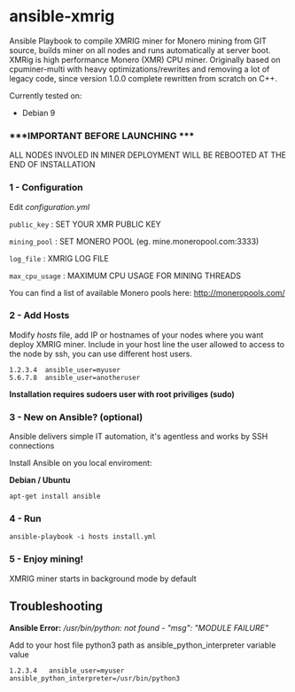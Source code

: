 # ansible-xmrig
Ansible Playbook to compile XMRIG miner for Monero mining from GIT source, builds miner on all nodes and runs automatically at server boot.
XMRig is high performance Monero (XMR) CPU miner. Originally based on cpuminer-multi with heavy optimizations/rewrites and removing a lot of legacy code, since version 1.0.0 complete rewritten from scratch on C++.

Currently tested on:
* Debian 9

### \*\*\*IMPORTANT BEFORE LAUNCHING \*\*\*

ALL NODES INVOLED IN MINER DEPLOYMENT WILL BE REBOOTED AT THE END OF INSTALLATION

### 1 - Configuration

Edit *configuration.yml*

`public_key` : SET YOUR XMR PUBLIC KEY

`mining_pool` : SET MONERO POOL (eg. mine.moneropool.com:3333)

`log_file` : XMRIG LOG FILE

`max_cpu_usage` : MAXIMUM CPU USAGE FOR MINING THREADS 

You can find a list of available Monero pools here:
http://moneropools.com/


### 2 - Add Hosts

Modify *hosts* file, add IP or hostnames of your nodes where you want deploy XMRIG miner.
Include in your host line the user allowed to access to the node by ssh, you can use different host users.

```
1.2.3.4  ansible_user=myuser
5.6.7.8  ansible_user=anotheruser
```

**Installation requires sudoers user with root priviliges (sudo)**

### 3 - New on Ansible? (optional)

Ansible delivers simple IT automation, it's agentless and works by SSH connections

Install Ansible on you local enviroment:

**Debian / Ubuntu**

```
apt-get install ansible
```

### 4 - Run

```
ansible-playbook -i hosts install.yml
```

### 5 - Enjoy mining!

XMRIG miner starts in background mode by default

## Troubleshooting

**Ansible Error:** */usr/bin/python: not found - "msg": "MODULE FAILURE"*

Add to your host file python3 path as ansible_python_interpreter variable value

```
1.2.3.4   ansible_user=myuser     ansible_python_interpreter=/usr/bin/python3
```




